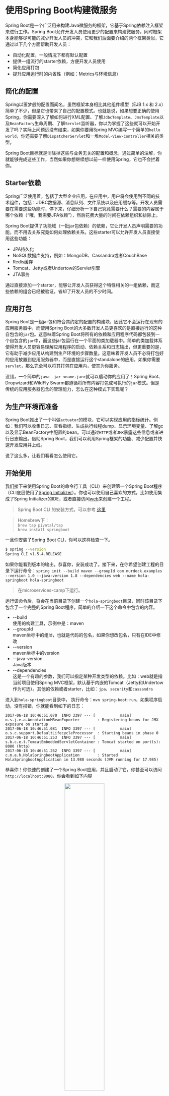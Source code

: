 # 使用Spring Boot构建微服务

Spring Boot是一个广泛用来构建Java微服务的框架，它基于Spring依赖注入框架来进行工作。Spring Boot允许开发人员使用更少的配置来构建微服务，同时框架本身能够尽可能的减少开发人员的冲突，它和我们后面要介绍的两个框架类似，它通过以下几个方面帮助开发人员：

* 自动化配置，一般情况下都有默认配置
* 提供一组流行的starter依赖，方便开发人员使用
* 简化应用打包
* 提升应用运行时的内省性（例如：Metrics与环境信息）

## 简化的配置

Spring以噩梦般的配置而闻名，虽然框架本身相比其他组件模型（EJB 1.x 和 2.x）简单了不少，但是它也带来了自己的配置模式。也就是说，如果想要正确的使用Spring，你需要深入了解如何进行XML配置、了解`JdbcTemplate`、`JmsTemplate`以及`BeanFactory`生命周期、了解`Servlet`监听器，你以为掌握了这些就可以开始开发了吗？实际上问题远没有结束，如果你要用Spring MVC编写一个简单的`hello world`，你还需要了解`DispatcherServlet`和一堆`Model-View-Controller`相关的类型。

Spring Boot目标就是消除掉这些与业务无关的配置和概念，通过简单的注解，你就能够完成这些工作，当然如果你想继续想以前一样使用Spring，它也不会拦着你。

## Starter依赖

Spring广泛使用着，包括了大型企业应用，在应用中，用户将会使用到不同的技术组件，包括：JDBC数据源、消息队列、文件系统以及应用缓存等。开发人员需要在需要这些功能时，停下来，仔细分析一下自己究竟需要什么？需要的内容属于哪个依赖（“哦，我需要JPA依赖”），然后花费大量的时间在依赖组织和排除上。

Spring Boot提供了功能域（一批jar包依赖）的依赖，它让开发人员声明需要的功能，而不用去关系究竟如何处理依赖关系。这些starter可以允许开发人员直接使用这些功能：

* JPA持久化
* NoSQL数据库支持，例如：MongoDB、Cassandra或者CouchBase
* Redis缓存
* Tomcat、Jetty或者Undertow的Servlet引擎
* JTA事务

通过直接添加一个starter，能够让开发人员获得这个特性相关的一组依赖，而这些依赖的组合已经被验证，省却了开发人员的不少时间。

## 应用打包

Spring Boot是一组jar包和符合其约定的配置的构建块，因此它不会运行在现有的应用服务器中，而使用Spring Boot的大多数开发人员更喜欢的是直接运行的这种自包含的`jar`包。这意味着Spring Boot将所有的依赖和应用程序代码都包装到一个自包含的`jar`中，而这些jar包运行在一个平面的类加载器中。简单的类加载体系使得开发人员更容易理解应用程序的启动、依赖关系和日志输出，但更重要的是，它有助于减少应用从构建到生产环境的步骤数量。这意味着开发人员不必将打包好的应用放置到应用服务器中，而是直接运行这个standalone的应用，如果你需要`servlet`，那么完全可以将其打包在应用内，使其为你服务。

没错，一个简单的`java -jar <name.jar>`就可以启动你的应用了！Spring Boot、Dropwizard和WildFly Swarm都遵循将所有内容打包成可执行的`jar`模式。但是传统的应用服务器包含的管理能力，怎么在这种模式下实现呢？

## 为生产环境而准备

Spring Boot推出了一个叫做`actuator`的模块，它可以实现应用的指标统计。例如：我们可以收集日志、查看指标、生成执行线程dump、显示环境变量、了解gc以及显示BeanFactory中配置的bean。可以通过`HTTP`或者`JMX`暴露这些信息或者进行日志输出。借助Spring Boot，我们可以利用Spring框架的功能、减少配置并快速开发应用并上线。

说了这么多，让我们看看怎么使用它。

## 开始使用

我们接下来使用Spring Boot的命令行工具（CLI）来创建第一个Spring Boot程序（CLI底层使用了[Spring Initializer](http://start.spring.io)）。你也可以使用自己喜欢的方式，比如使用集成了Spring Initializer的IDE，或者直接访问[web](http://start.spring.io)来创建一个工程。

> Spring Boot CLI 的安装方式，可以参考 [这里](https://docs.spring.io/spring-boot/docs/current/reference/html/getting-started-installing-spring-boot.html#getting-started-installing-the-cli)

> Homebrew下：<br>`brew tap pivotal/tap`<br>`brew install springboot`

一旦你安装了Spring Boot CLI，你可以这样检查一下。

```sh
$ spring --version
Spring CLI v1.5.4.RELEASE
```

如果你能看到版本的输出，恭喜你，安装成功了。接下来，在你希望创建工程的目录下运行命令：`spring init --build maven --groupId com.murdock.examples --version 1.0 --java-version 1.8 --dependencies web --name hola-springboot hola-springboot`

> 在microservices-camp下运行。

运行该命令后，将会在当前目录下创建一个`hola-springboot`目录，同时该目录下包含了一个完整的Spring Boot程序，简单的介绍一下这个命令中包含的内容。

* --build<br>使用的构建工具，示例中是：maven
* --groupId<br>maven坐标中的组Id，也就是代码的包名，如果你想改包名，只有在IDE中修改
* --version<br>maven坐标中的version
* --java-version<br>Java版本
* --dependencies<br>这是一个有趣的参数，我们可以指定某种开发类型的依赖。比如：web就是指当前项目使用Spring MVC框架，默认基于内嵌的Tomcat（Jetty和Undertow作为可选）。其他的依赖或者starter，比如：`jpa`、`security`和`cassandra`

进入到`hola-springboot`目录中， 执行命令：`mvn spring-boot:run`，如果程序启动，没有报错，你就能看到如下的日志：

```log
2017-06-18 10:46:51.070  INFO 3397 --- [           main] o.s.j.e.a.AnnotationMBeanExporter        : Registering beans for JMX exposure on startup
2017-06-18 10:46:51.081  INFO 3397 --- [           main] o.s.c.support.DefaultLifecycleProcessor  : Starting beans in phase 0
2017-06-18 10:46:51.253  INFO 3397 --- [           main] s.b.c.e.t.TomcatEmbeddedServletContainer : Tomcat started on port(s): 8080 (http)
2017-06-18 10:46:51.262  INFO 3397 --- [           main] c.m.e.h.HolaSpringbootApplication        : Started HolaSpringbootApplication in 13.988 seconds (JVM running for 17.985)
```

恭喜你！你快速的创建了一个Spring Boot应用，并且启动了它，你甚至可以访问`http://localhost:8080`，你会看到如下内容

<center>
<img src="https://github.com/weipeng2k/microservices-camp/raw/master/resource/chapter2-1.png" width="50%" height="50%" />
</center>

可以看到返回了默认的出错页面，到目前为止，它除了这个什么也做不了。接下来，我们就添加一些特性，比如：REST访问，做一个helloworld式的应用。

> 后续实践内容与原文有不同，在操作性上要比原文具备更好的实践性。

## 你好，世界

现在我们拥有了一个可以运行的Spring Boot应用，让我们为它添加一些简单的功能。首先，我们想做的是，让应用暴露一个位置是`api/holaV1`HTTP/REST端点，访问它将返回 **Hola Spring Boot @ X**，而其中的 **X** 是运行应用的本机IP。

在编写代码前，先将`hola-springboot`导入到IDE中，在`com.murdock.examples.holaspringboot`包下面建立一个类，名称为`HolaRestControllerV1`。

```java
public class HolaRestControllerV1 {

    public String hola() throws UnknownHostException {
        String hostname = null;
        try {
            hostname = InetAddress.getLocalHost()
                    .getHostAddress();
        } catch (UnknownHostException e) {
            hostname = "unknown";
        }
        return "Hola Spring Boot @ " + hostname;
    }
}
```

可以看到方法`hola()`返回了我们需要的内容，一个简单的字符串。

## 添加HTTP端点

到现在为止，我们只是创建了一个名为`HolaRestControllerV1`的`POJO`，你可以写一些单元测试去做验证，而让它暴露HTTP端点，则需要增加一些内容。

```java
@RestController
@RequestMapping("/api")
public class HolaRestControllerV1 {

    @RequestMapping(method = RequestMethod.GET, value = "/holaV1", produces = "text/plain")
    public String hola() throws UnknownHostException {
        String hostname = null;
        try {
            hostname = InetAddress.getLocalHost()
                    .getHostAddress();
        } catch (UnknownHostException e) {
            hostname = "unknown";
        }
        return "Hola Spring Boot @ " + hostname;
    }
}
```

* @RestController<br>这个注解告知Spring，该类是一个用于暴露HTTP端点的控制器（可以暴露GET、PUT和POST等基于HTTP协议的功能）
* @RequestMapping<br>用于映射HTTP URI到对应的类或者方法

通过添加这两个注解，我们就可以使得原有的类具备了暴露HTTP端点的能力。针对上面的代码，比如`@RequestMapping("/api")`代表着`HolaRestControllerV1`接受来自`/api`路径的请求，当添加`@RequestMapping(method = RequestMethod.GET, value = "/holaV1", produces = "text/plain")`时，表示告知Spring在/holaV1（其实是/api/holaV1）暴露HTTP GET端点，该端点接受的类型是`text/plain`。Spring Boot将会使用内置的`Tomcat`运行，当然你也可以切换到`Jetty`或者`Undertow`。

我们在`hola-springboot`目录下，执行`mvn clean package spring-boot:run`，然后使用浏览器访问`http://localhost:8080/api/holaV1`，如果一切正常，我们可以看到如下内容。

<center>
<img src="https://github.com/weipeng2k/microservices-camp/raw/master/resource/chapter2-2.png" width="50%" height="50%" />
</center>

现在这些返回内容是写死的，如果我们想个应用增加一些环境相关的配置，如何做呢？比如：可以替代 **Hola** 这个词，比如使用 **Guten Tag** 德语，我们把这个应用部署给德国人用，我们需要一个将外部属性注入给应用的途径。

## 外部配置

Spring Boot可以很容易使用诸如：properties文件、命令行参数和系统环境变量等作为外部的配置来源。我们甚至可以将这些配置属性通过Spring Context绑定到类型实例上，例如：如果想将`helloapp.*`属性绑定到`HolaRestController`，可以在类型上声明`@ConfigurationProperties(prefix="helloapp")`，Spring Boot会自动尝试将比如`helloapp.foo`或者`helloapp.bar`等这些属性值绑定到类型实例的`foo`、`bar`等字段上。

在Spring Initializer CLI创建的工程中，已经有了一个`application.properties`，我们就可以在这个文件中定义新属性，比如：`helloapp.saying`。

```sh
$ more src/main/resources/application.properties
helloapp.saying=Guten Tag aus
```

创建一个新的控制器`HolaRestControllerV2`。

```java
@RestController
@RequestMapping("/api")
@ConfigurationProperties(prefix = "helloapp")
public class HolaRestControllerV2 {

    private String saying;

    @RequestMapping(method = RequestMethod.GET, value = "/holaV2", produces = "text/plain")
    public String hola() throws UnknownHostException {
        String hostname = null;
        try {
            hostname = InetAddress.getLocalHost()
                    .getHostAddress();
        } catch (UnknownHostException e) {
            hostname = "unknown";
        }
        return saying + " @ " + hostname;
    }

    public String getSaying() {
        return saying;
    }

    public void setSaying(String saying) {
        this.saying = saying;
    }
}
```

停止之前运行的应用，然后在`hola-springboot`目录下，继续使用`mvn clean package spring-boot:run`来编译工程，运行这个应用，然后使用浏览器访问`http://localhost:8080/api/holaV2`，你会看到如下内容。

<center>
<img src="https://github.com/weipeng2k/microservices-camp/raw/master/resource/chapter2-3.png" width="50%" height="50%" />
</center>

我们现在通过更改外部配置文件来使应用适应部署的环境，比如：调用服务的url、数据库url和密码以及消息队列配置，这些都适合作为配置。但是也要把握度，不是所有的内容都适合放置在配置中，比如：应用在任何环境下都应该具备相同的超时、线程池、重试等配置。

## 暴露应用的Metrics和信息

一个Spring Boot应用搭建起来了，紧接着就是将其部署到生产环境，我们怎样监控它呢？当我们想知道它运行的怎么样，我们该怎么办呢？除非我们让应用向外暴露出Metrics，否则应用就会像黑盒子一样。Spring Boot专门提供了一个starter -- `actuator`来完成这个工作。

让我们看看如何启用`actuator`，启用的过程非常简单。在`hola-springboot/pom.xml`中依赖：

```xml
<dependency>
  <groupId>org.springframework.boot</groupId>
  <artifactId>spring-boot-starter-actuator</artifactId>
</dependency>
```

然后在`hola-springboot/src/main/resources/application.properties`中增加一个配置（安全原因）：

```sh
$ more src/main/resources/application.properties
management.security.enabled=false
```

随后，结束当前应用，在`hola-springboot`下运行：`mvn clean package spring-boot:run`重新编译工程，启动项目。

我们可以通过浏览器访问几次`http://localhost:8080/api/holaV1`以及`http://localhost:8080/api/holaV2`，然后访问一下：`http://localhost:8080/metrics`，可以看到如下内容。

<center>
<img src="https://github.com/weipeng2k/microservices-camp/raw/master/resource/chapter2-4.png" width="50%" height="50%" />
</center>

类似这样的URL还有许多：

* http://localhost:8080/beans
* http://localhost:8080/env
* http://localhost:8080/health
* http://localhost:8080/metrics
* http://localhost:8080/trace
* http://localhost:8080/mappings

暴露出这些运行时信息，使得开发人员在忙于业务开发的同时，更轻松获取到系统信息。

## 怎样在maven之外运行

到现在为止，我们还是以开发者视角使用maven来构建这个简单的工程。如果我们需要将它部署到其他环境，比如：开发、测试或者生产环境，需要怎么做呢？

幸运的是，使用Spring Boot，我们可以轻松的发布和构建，Spring Boot推荐单一、可执行的jar，而在这个jar中包括了所有的依赖，这些依赖的jar都会放置在应用的类路径下。在`hola-springboot`下，运行`mvn clean package`，然后可以通过`java -jar`来运行。

```sh
$ mvn clean package
$ java -jar target/hola-springboot-1.0.jar
```

就是这样，我们可以启动这个应用，后续接下来介绍的`Dropwizard`和`WildFly Swarm`都使用类似的方式进行。

## 调用其他服务

在微服务环境下，每个服务都有提供功能的义务并服务好它的调用者。就像我们在第一章中谈的，因为网络的不确定性，构建分布式系统十分的困难，本章主要讨论一个服务怎样调用到后台的服务。

> 在第五章中，将会讨论服务的柔性、适应性交互和调用

接下来将扩展`hola-springboot`项目，完成服务的调用，但在此之前，我们先要搭建一个后台服务，完成类似下图的交互。

<center>
<img src="https://github.com/weipeng2k/microservices-camp/raw/master/resource/chapter2-5.png" width="50%" height="50%" />
</center>

> **后台服务的构建，将采用forge + WildFly的方式进行，比原文中写一个Servlet部署到Jetty显得更好** <br>关于forge的安装，在mac下：`brew install jboss-forge`

通过以下方式，可以在`microservices-camp`下创建一个具备持久化能力的REST服务，它可以自由的部署到`WildFly`中。

<script type="text/javascript" src="https://asciinema.org/a/6kauk8aosiy3g05yt9k6ivunj.js" id="asciicast-6kauk8aosiy3g05yt9k6ivunj" async></script>

使用`forge`构建完成之后，可以将其导入到IDE中，如果观察`BookEndpoint`这个类型，你会发现涉及到`CRUD`以及分页查询等逻辑已经完全具备了。

<center>
<img src="https://github.com/weipeng2k/microservices-camp/raw/master/resource/chapter2-11.png" width="70%" height="70%" />
</center>

通过上述命令，我们可以构建出一个`hola-backend.war`的应用，下面我们将其部署到`WildFly`中。`WildFly`的使用可以通过下载到本地运行，但是由于涉及到两个进程的交互，本文采用`Docker`的方式进行部署，读者可以自行准备环境。

> 笔者准备了`WildFly`镜像，可以简单的运行起来<br>执行：`sudo docker run --name wildfly -it -p 9990:9990 -p 8080:8080 weipeng2k/wildfly-admin`，可以启动一个`WildFly`，HTTP端口在8080，应用管理端口在9990<br>管理员账号笔者已经构建在镜像中：admin/Admin#hello1234

登录到`WildFly`后台，通过管理界面，部署`hola-backend.war`。

<center>
<img src="https://github.com/weipeng2k/microservices-camp/raw/master/resource/chapter2-6.png" width="50%" height="50%" />
</center>

可以看到后台的更新日志，从中可以了解到应用部署正常。

<center>
<img src="https://github.com/weipeng2k/microservices-camp/raw/master/resource/chapter2-7.png" width="70%" height="70%" />
</center>

使用这种方式的好处在于开发阶段如果有新的包生成直接进行上传就好，如果想整体销毁，直接停止删除容器即可，不会弄坏`WildFly`。下面使用chrome插件`Postman`构建`Book`数据，然后测试是否可用。

新增数据测试。

<center>
<img src="https://github.com/weipeng2k/microservices-camp/raw/master/resource/chapter2-8.png" width="50%" height="50%" />
</center>

查询数据测试。

<center>
<img src="https://github.com/weipeng2k/microservices-camp/raw/master/resource/chapter2-9.png" width="50%" height="50%" />
</center>

看来后台服务应用`hola-backend`工作正常，当然可以通过`WildFly`的管理界面查询运行时信息，这点和Spring Boot的actuator很像，但是产品化的体验做的更好些。

接下来在`hola-springboot`项目中新建`BookRestController`，使用`RestTemplate`来完成后端服务的交互。

```java
@RestController
@RequestMapping("/api")
@ConfigurationProperties(prefix = "books")
public class BookRestController {

    private RestTemplate template = new RestTemplate();

    private String backendHost;

    private int backendPort;

    @RequestMapping(value = "/books/{bookId}",
            method = RequestMethod.GET, produces = "text/plain")
    public String greeting(@PathVariable("bookId") Long bookId) {
        String backendServiceUrl = String.format("http://%s:%d/hola-backend/rest/books/{bookId}", backendHost, backendPort);
        Map object = template.getForObject(backendServiceUrl, Map.class, bookId);
        return object.toString();
    }

    public String getBackendHost() {
        return backendHost;
    }

    public void setBackendHost(String backendHost) {
        this.backendHost = backendHost;
    }

    public int getBackendPort() {
        return backendPort;
    }

    public void setBackendPort(int backendPort) {
        this.backendPort = backendPort;
    }
}
```

可以看到`BookRestController`将后端的host与port放在了配置中，而前缀是`books`，那么也就需要在`application.properties`中增加这些配置。

```sh
$ more src/main/resources/application.properties
books.backendHost=192.168.0.125
books.backendPort=8080
```

接下来，打开浏览器访问：`http://localhost:8080/api/books/1`，它将访问`hola-springboot`，而`hola-springboot`将会调用`hola-backend`，最终由`hola-springboot`输出结果。

<center>
<img src="https://github.com/weipeng2k/microservices-camp/raw/master/resource/chapter2-10.png" width="50%" height="50%" />
</center>

## 小结

通过本章的内容，我们学习了Spring Boot的基本知识，了解它与传统的`WAR`和`EAR`不同的部署方式，以及如何使用外部资源来完成配置，并通过actuator暴露了Metrics，使用`RestTemplate`调用了另一个服务。如果你想了解跟多内容，可以参考下面的链接。

* [Spring Boot](http://projects.spring.io/spring-boot/)
* [Spring Boot Reference Guide](http://docs.spring.io/spring-boot/docs/current/reference/htmlsingle/)
* [Spring Boot in Action](https://www.manning.com/books/spring-boot-in-action)
* [Spring Boot on GitHub](https://github.com/spring-projects/spring-boot)
